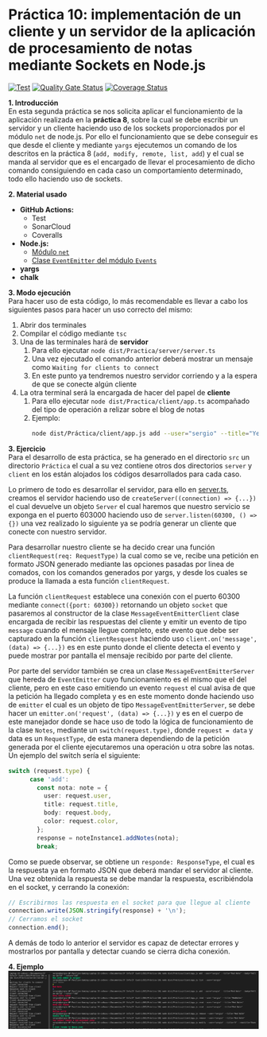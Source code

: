 # Práctica 10: implementación de un cliente y un servidor de la aplicación de procesamiento de notas mediante Sockets en Node.js
[![Test](https://github.com/ULL-ESIT-INF-DSI-2021/ull-esit-inf-dsi-20-21-prct10-async-sockets-sergiolbd/actions/workflows/node.js.yml/badge.svg?branch=master)](https://github.com/ULL-ESIT-INF-DSI-2021/ull-esit-inf-dsi-20-21-prct10-async-sockets-sergiolbd/actions/workflows/node.js.yml)
[![Quality Gate Status](https://sonarcloud.io/api/project_badges/measure?project=ULL-ESIT-INF-DSI-2021_ull-esit-inf-dsi-20-21-prct10-async-sockets-sergiolbd&metric=alert_status)](https://sonarcloud.io/dashboard?id=ULL-ESIT-INF-DSI-2021_ull-esit-inf-dsi-20-21-prct10-async-sockets-sergiolbd)
[![Coverage Status](https://coveralls.io/repos/github/ULL-ESIT-INF-DSI-2021/ull-esit-inf-dsi-20-21-prct10-async-sockets-sergiolbd/badge.svg?branch=master)](https://coveralls.io/github/ULL-ESIT-INF-DSI-2021/ull-esit-inf-dsi-20-21-prct10-async-sockets-sergiolbd?branch=master)  

**1. Introducción**  
En esta segunda práctica se nos solicita aplicar el funcionamiento de la aplicación realizada en la **práctica 8**, sobre la cual se debe escribir un servidor y un cliente haciendo uso de los sockets proporcionados por el módulo `net` de node.js. 
Por ello el funcionamiento que se debe conseguir es que desde el cliente y mediante `yargs` ejecutemos un comando de los descritos en la práctica 8 (`add, modify, remote, list, add`) y el cual se manda al servidor que es el encargado de llevar el procesamiento de dicho comando consiguiendo en cada caso un comportamiento determinado, todo ello haciendo uso de sockets.  

**2. Material usado**
  * **GitHub Actions:**
    * Test
    * SonarCloud
    * Coveralls
  * **Node.js:**
    * [Módulo `net`](https://nodejs.org/dist/latest-v16.x/docs/api/net.html)
    * [Clase `EventEmitter` del módulo `Events`](https://nodejs.org/dist/latest-v16.x/docs/api/events.html#events_class_eventemitter)
  * **yargs**
  * **chalk**

**3. Modo ejecución**  
Para hacer uso de esta código, lo más recomendable es llevar a cabo los siguientes pasos para hacer un uso correcto del mismo: 
  1. Abrir dos terminales
  2. Compilar el código mediante `tsc`
  3. Una de las terminales hará de **servidor**
     1. Para ello ejecutar `node dist/Practica/server/server.ts`
     2. Una vez ejecutado el comando anterior deberá mostrar un mensaje como `Waiting for clients to connect`
     3. En este punto ya tendremos nuestro servidor corriendo y a la espera de que se conecte algún cliente
  4. La otra terminal será la encargada de hacer del papel de **cliente**
     1. Para ello ejecutar `node dist/Practica/client/app.ts` acompañado del tipo de operación a relizar sobre el blog de notas
     2. Ejemplo: 
        ```bash 
        node dist/Práctica/client/app.js add --user="sergio" --title="Yellow Note" --body="Hello world" --color="yellow"
        ```

**3. Ejercicio**  
Para el desarrollo de esta práctica, se ha generado en el directorio `src` un directorio `Práctica` el cual a su vez contiene otros dos directorios `server` y `client` en los están alojados los códigos desarrollados para cada caso.  

Lo primero de todo es desarrollar el servidor, para ello en [server.ts](src/Practica/server/server.ts), creamos el servidor haciendo uso de `createServer((connection) => {...})` el cual devuelve un objeto `Server` el cual haremos que nuestro servicio se exponga en el puerto 603000 haciendo uso de `server.listen(60300, () => {})` una vez realizado lo siguiente ya se podría generar un cliente que conecte con nuestro servidor. 

Para desarrollar nuestro cliente se ha decido crear una función `clientRequest(req: RequestType)` la cual como se ve, recibe una petición en formato JSON generado mediante las opciones pasadas por linea de comados, con los comandos generados por yargs, y desde los cuales se produce la llamada a esta función `clientRequest`. 

La función `clientRequest` establece una conexión con el puerto 60300 mediante `connect({port: 60300})` retornando un objeto `socket` que pasaremos al constructor de la clase `MessageEventEmitterClient` clase encargada de recibir las respuestas del cliente y emitir un evento de tipo `message` cuando el mensaje llegue completo, este evento que debe ser capturado en la función `clientResquest` haciendo uso `client.on('message', (data) => {...})` es en este punto donde el cliente detecta el evento y puede mostrar por pantalla el mensaje recibido por parte del cliente.

Por parte del servidor también se crea un clase `MessageEventEmitterServer` que hereda de `EventEmitter` cuyo funcionamiento es el mismo que el del cliente, pero en este caso emitiendo un evento `request` el cual avisa de que la petición ha llegado completa y es en este momento donde haciendo uso de `emitter` el cual es un objeto de tipo `MessageEventEmitterServer`, se debe hacer un `emitter.on('request', (data) => {...})` y es en el cuerpo de este manejador donde se hace uso de todo la lógica de funcionamiento de la clase `Notes`, mediante un `switch(request.type)`, donde `request = data` y data es un `RequestType`, de esta manera dependiendo de la petición generada por el cliente ejecutaremos una operación u otra sobre las notas.   
Un ejemplo del switch sería el siguiente:
```typescript
switch (request.type) {
      case 'add':
        const nota: note = {
          user: request.user,
          title: request.title,
          body: request.body,
          color: request.color,
        };
        response = noteInstance1.addNotes(nota);
        break;
```
Como se puede observar, se obtiene un `responde: ResponseType`, el cual es la respuesta ya en formato JSON que deberá mandar el servidor al cliente.  
Una vez obtenida la respuesta se debe mandar la respuesta, escribiéndola en el socket, y cerrando la conexión:  
```typescript
// Escribirmos las respuesta en el socket para que llegue al cliente
connection.write(JSON.stringify(response) + '\n');
// Cerramos el socket
connection.end();
```
A demás de todo lo anterior el servidor es capaz de detectar errores y mostrarlos por pantalla y detectar cuando se cierra dicha conexión.

**4. Ejemplo**  
![Prueba1](media/Prueba1.png)
